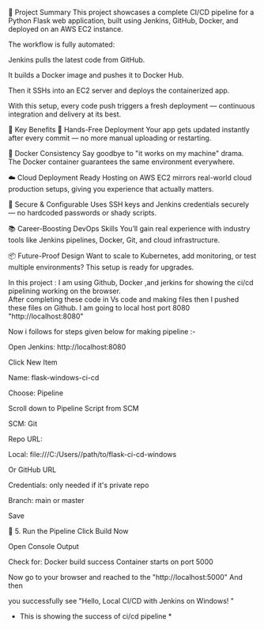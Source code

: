📄 Project Summary
This project showcases a complete CI/CD pipeline for a Python Flask web application, built using Jenkins, GitHub, Docker, and deployed on an AWS EC2 instance.

The workflow is fully automated:

Jenkins pulls the latest code from GitHub.

It builds a Docker image and pushes it to Docker Hub.

Then it SSHs into an EC2 server and deploys the containerized app.

With this setup, every code push triggers a fresh deployment — continuous integration and delivery at its best.

🎯 Key Benefits
🔁 Hands-Free Deployment
Your app gets updated instantly after every commit — no more manual uploading or restarting.

🐳 Docker Consistency
Say goodbye to "it works on my machine" drama. The Docker container guarantees the same environment everywhere.

☁️ Cloud Deployment Ready
Hosting on AWS EC2 mirrors real-world cloud production setups, giving you experience that actually matters.

🔐 Secure & Configurable
Uses SSH keys and Jenkins credentials securely — no hardcoded passwords or shady scripts.

📚 Career-Boosting DevOps Skills
You’ll gain real experience with industry tools like Jenkins pipelines, Docker, Git, and cloud infrastructure.

📦 Future-Proof Design
Want to scale to Kubernetes, add monitoring, or test multiple environments? This setup is ready for upgrades.







In this project :
I am using Github, Docker ,and jerkins for showing the ci/cd pipelining working on the browser.  
After completing these code in Vs code and making files then I pushed these files on Github.
I am going to local host port 8080     "http://localhost:8080"

Now i follows for steps given below for making pipeline :-


Open Jenkins: http://localhost:8080

Click New Item

Name: flask-windows-ci-cd

Choose: Pipeline

Scroll down to Pipeline Script from SCM

SCM: Git

Repo URL:

Local: file:///C:/Users/<YourUsername>/path/to/flask-ci-cd-windows

Or GitHub URL

Credentials: only needed if it's private repo

Branch: main or master

Save

🧪 5. Run the Pipeline
Click Build Now

Open Console Output

Check for:
Docker build success
Container starts on port 5000


Now go to your browser and reached to the "http://localhost:5000"   And then 

 you successfully see "Hello, Local CI/CD with Jenkins on Windows! "



* This is showing the success of  ci/cd pipeline * 



